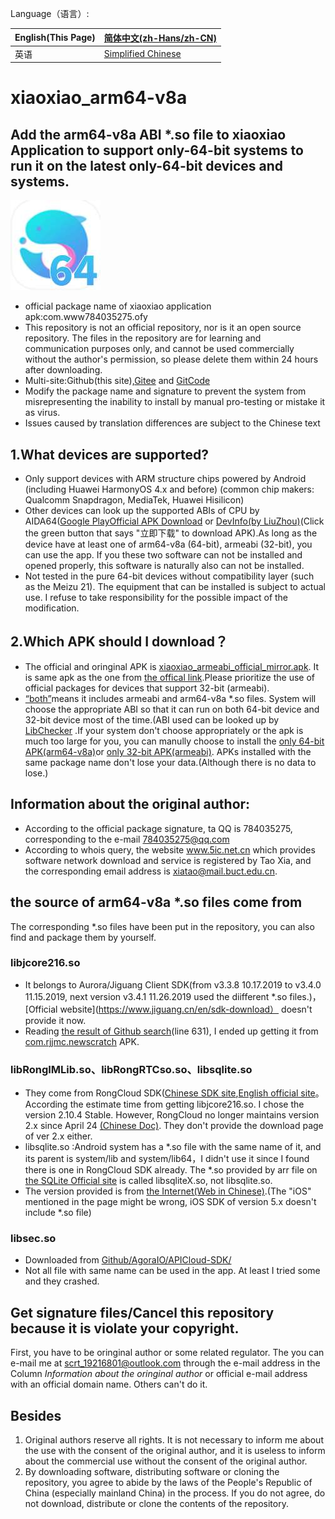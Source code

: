 Language（语言）:   

| English(This Page) | [简体中文(zh-Hans/zh-CN)](https://github.com/Picodesu/xiaoxiao_arm64-v8a/blob/main/readme-zh.md) |
| ------------------ | -------------------------------------------------------------------------------------------- |
| 英语                 | [Simplified Chinese](https://github.com/Picodesu/xiaoxiao_arm64-v8a/blob/main/readme-zh.md)  |

# xiaoxiao_arm64-v8a
## Add the arm64-v8a ABI \*.so file to xiaoxiao Application to support only-64-bit systems to run it on the latest only-64-bit devices and systems.
![xiaoxiao_arm64-v8a](/img/xiaoxiao_arm64-v8a.jpg)
- official package name of xiaoxiao application apk:com.www784035275.ofy
- This repository is not an official repository, nor is it an open source repository. The files in the repository are for learning and communication purposes only, and cannot be used commercially without the author's permission, so please delete them within 24 hours after downloading.
- Multi-site:Github(this site),[Gitee](https://gitee.com/picodesu/xiaoxiao_arm64-v8a) and [GitCode](https://gitcode.com/Picodesu/xiaoxiao_arm64-v8a/overview)
- Modify the package name and signature to prevent the system from misrepresenting the inability to install by manual pro-testing or mistake it as virus.
- Issues caused by translation differences are subject to the Chinese text
## 1.What devices are supported?
- Only support devices with ARM structure chips powered by Android (including Huawei HarmonyOS 4.x and before) (common chip makers: Qualcomm Snapdragon, MediaTek, Huawei Hisilicon)
- Other devices can look up the supported ABIs of CPU by AIDA64([Google Play](https://play.google.com/store/apps/details?id=com.finalwire.aida64&hl=en)[Official APK Download](https://www.aida64.com/downloads/latesta64droid) or [DevInfo(by LiuZhou)](https://www.coolapk.com/apk/com.liuzh.deviceinfo)(Click the green button that says "立即下载" to download APK).As long as the device have at least one of arm64-v8a (64-bit), armeabi (32-bit), you can use the app. If you these two software can not be installed and opened properly, this software is naturally also can not be installed.
- Not tested in the pure 64-bit devices without compatibility layer (such as the Meizu 21). The equipment that can be installed is subject to actual use. I refuse to take responsibility for the possible impact of the modification.
## 2.Which APK should I download？
- The official and oringinal APK is [xiaoxiao_armeabi_official_mirror.apk](https://github.com/Picodesu/xiaoxiao_arm64-v8a/releases/download/0.2.67.64b.1/xiaoxiao_armeabi_0.2.67_origin_mirror.apk). It is same apk as the one from [the offical link](https://www.5ic.net.cn/xiaoyuan/downApp).Please prioritize the use of official packages for devices that support 32-bit (armeabi).
- [“both”](https://github.com/Picodesu/xiaoxiao_arm64-v8a/blob/main/xiaoxiao64B_both_0.2.67_signed.apk)means it includes armeabi and arm64-v8a \*.so files. System will choose the appropriate ABI  so that it can run on both 64-bit device and 32-bit device most of the time.(ABI used can be looked up by [LibChecker](:https://github.com/LibChecker/LibChecker) .If your system don't choose appropriately or the apk is much too large for you, you can manully choose to install the [only 64-bit APK(arm64-v8a)](https://github.com/Picodesu/xiaoxiao_arm64-v8a/releases/download/0.2.67.64b.1/xiaoxiao64B_arm64-v8a_0.2.67.b.1_signed.apk)or [only 32-bit APK(armeabi)](https://github.com/Picodesu/xiaoxiao_arm64-v8a/blob/main/xiaoxiaoB_armeabi_0.2.67_signed.apk). APKs installed with the same package name don't lose your data.(Although there is no data to lose.)
## Information about the original author:
- According to the official package signature, ta QQ is 784035275, corresponding to the e-mail 784035275@qq.com
- According to whois query, the website www.5ic.net.cn which provides software network download and service is registered by Tao Xia, and the corresponding email address is xiatao@mail.buct.edu.cn.
## the source of arm64-v8a \*.so files come from
The corresponding \*.so files have been put in the repository, you can also find and package them by yourself.
### libjcore216.so
- It belongs to Aurora/Jiguang Client SDK(from v3.3.8 10.17.2019 to v3.4.0 11.15.2019, next version v3.4.1 11.26.2019 used the diifferent \*.so files.)，[Official website](https://www.jiguang.cn/en/sdk-download） doesn't provide it now.
- Reading [the result of Github search](https://github.com/Behavior-speaks-loader/Behavior-speaks-loader/blob/5771d0793bb012ba1dde1d3a6ff57f73375fa967/Dataset/dataset/140fd50752a72863cea13f6c1b460cf79a88353a9ee8e1361d000c34f34a62dc/140fd50752a72863cea13f6c1b460cf79a88353a9ee8e1361d000c34f34a62dc_behavior.txt#L631)(line 631), I ended up getting it from [com.rjjmc.newscratch](https://m.87g.com/az/105746.html) APK.
### libRongIMLib.so、libRongRTCso.so、libsqlite.so
- They come from RongCloud SDK([Chinese SDK site](https://www.rongcloud.cn/devcenter?type=sdk),[English official site](https://rongcloud.io)。According the estimate time from getting libjcore216.so. I chose the version 2.10.4 Stable. However, RongCloud no longer maintains version 2.x since April 24 [(Chinese Doc)](https://doc.rongcloud.cn/im/Android/2.X/prepare). They don't provide the download page of ver 2.x either.
- libsqlite.so :Android system has a \*.so file with the same name of it, and its parent is system/lib and system/lib64，I didn't use it since I found there is one in RongCloud SDK already. The \*.so provided by arr file on [the SQLite Official site](https://sqlite.org/download.html) is called libsqliteX.so, not libsqlite.so.
- The version provided is from [the Internet(Web in Chinese)](http://m.pipikun.com/xiazai/6261.html).(The "iOS" mentioned in the page might be wrong, iOS SDK of version 5.x doesn't include \*.so file)
### libsec.so
- Downloaded from [Github/AgoraIO/APICloud-SDK/](https://github.com/AgoraIO/APICloud-SDK/tree/0e9b924eceaa8bece8f86f71fea40c1b07bbb8f9/Android/app/src/main/jniLibs)
- Not all file with same name can be used in the app. At least I tried some and they crashed.
## Get signature files/Cancel this repository because it is violate your copyright.
First, you have to be oringinal author or some related regulator. The you can e-mail me at scrt_19216801@outlook.com through the e-mail address in the Column *Information about the oringinal author* or official e-mail address with an official domain name. Others can't do it.
## Besides
1. Original authors reserve all rights. It is not necessary to inform me about the use with the consent of the original author, and it is useless to inform about the commercial use without the consent of the original author. 
2. By downloading software, distributing software or cloning the repository, you agree to abide by the laws of the People's Republic of China (especially mainland China) in the process. If you do not agree, do not download, distribute or clone the contents of the repository.